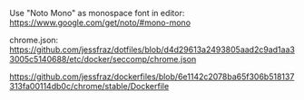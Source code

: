 
Use "Noto Mono" as monospace font in editor: https://www.google.com/get/noto/#mono-mono


chrome.json: https://github.com/jessfraz/dotfiles/blob/d4d29613a2493805aad2c9ad1aa33005c5140688/etc/docker/seccomp/chrome.json

https://github.com/jessfraz/dockerfiles/blob/6e1142c2078ba65f306b518137313fa00114db0c/chrome/stable/Dockerfile
